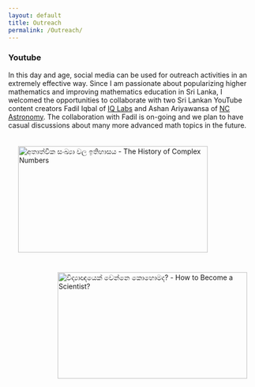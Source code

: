 ```yaml
---
layout: default      
title: Outreach              
permalink: /Outreach/          
---
```


### Youtube

In this day and age, social media can be used for outreach activities in an extremely effective way. Since I am passionate about popularizing higher mathematics and improving mathematics education in Sri Lanka, I welcomed the opportunities to collaborate with two Sri Lankan YouTube content creators Fadil Iqbal of [IQ Labs](https://www.youtube.com/c/IQLabs) and Ashan Ariyawansa of [NC Astronomy](https://www.youtube.com/c/NCAstronomy/). The collaboration with Fadil is on-going and we plan to have casual discussions about many more advanced math topics in the future. 
        
 <a href="http://www.youtube.com/watch?feature=player_embedded&v=GBrp8-JGOQw" target="_blank"><img align="left" src="https://img.youtube.com/vi/GBrp8-JGOQw/maxresdefault.jpg" title = "අතාත්වික සංඛ්‍යා වල ඉතිහාසය - The History of Complex Numbers" width="384" height="216" hspace="20" vspace="20"/></a>  <a href="http://www.youtube.com/watch?feature=player_embedded&v=tCJ-_bU4BS0" target="_blank"><img align="right" src="https://img.youtube.com/vi/tCJ-_bU4BS0/maxresdefault.jpg" title = "විද්‍යාඥයෙක් වෙන්නෙ කොහොමද? - How to Become a Scientist?" width="384" height="216" hspace="20" vspace="20"/></a>  

<!---
<iframe style="display: inline-block;" width="320" height="180" src="https://www.youtube.com/embed/tCJ-_bU4BS0" frameborder="0" allowfullscreen></iframe>
[![IMAGE_ALT](https://img.youtube.com/vi/tCJ-_bU4BS0/0.jpg)](https://www.youtube.com/watch?v=tCJ-_bU4BS0)
1280 x 720 is the dimensions of maxresdefault thumbnails
-->
